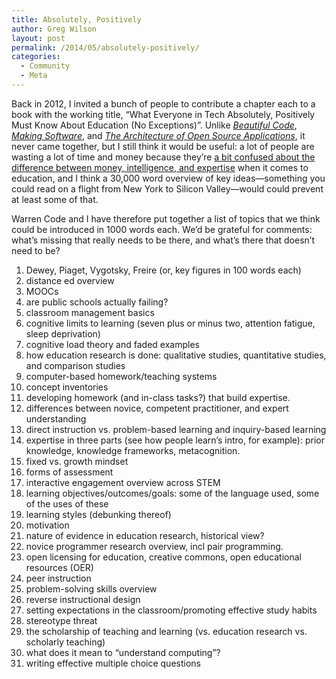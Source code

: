 ```yaml
---
title: Absolutely, Positively
author: Greg Wilson
layout: post
permalink: /2014/05/absolutely-positively/
categories:
  - Community
  - Meta
---
```

Back in 2012, I invited a bunch of people to contribute a chapter each to a book with the working title, &#8220;What Everyone in Tech Absolutely, Positively Must Know About Education (No Exceptions)&#8221;. Unlike [*Beautiful Code*][1], [*Making Software*][2], and [*The Architecture of Open Source Applications*][3], it never came together, but I still think it would be useful: a lot of people are wasting a lot of time and money because they&#8217;re [a bit confused about the difference between money, intelligence, and expertise][4] when it comes to education, and I think a 30,000 word overview of key ideas—something you could read on a flight from New York to Silicon Valley—would could prevent at least some of that.

Warren Code and I have therefore put together a list of topics that we think could be introduced in 1000 words each. We&#8217;d be grateful for comments: what&#8217;s missing that really needs to be there, and what&#8217;s there that doesn&#8217;t need to be?

1.  Dewey, Piaget, Vygotsky, Freire (or, key figures in 100 words each)
2.  distance ed overview
3.  MOOCs
4.  are public schools actually failing?
5.  classroom management basics
6.  cognitive limits to learning (seven plus or minus two, attention fatigue, sleep deprivation)
7.  cognitive load theory and faded examples
8.  how education research is done: qualitative studies, quantitative studies, and comparison studies
9.  computer-based homework/teaching systems
10. concept inventories
11. developing homework (and in-class tasks?) that build expertise.
12. differences between novice, competent practitioner, and expert understanding
13. direct instruction vs. problem-based learning and inquiry-based learning
14. expertise in three parts (see how people learn&#8217;s intro, for example): prior knowledge, knowledge frameworks, metacognition.
15. fixed vs. growth mindset
16. forms of assessment
17. interactive engagement overview across STEM
18. learning objectives/outcomes/goals: some of the language used, some of the uses of these
19. learning styles (debunking thereof)
20. motivation
21. nature of evidence in education research, historical view?
22. novice programmer research overview, incl pair programming.
23. open licensing for education, creative commons, open educational resources (OER)
24. peer instruction
25. problem-solving skills overview
26. reverse instructional design
27. setting expectations in the classroom/promoting effective study habits
28. stereotype threat
29. the scholarship of teaching and learning (vs. education research vs. scholarly teaching)
30. what does it mean to &#8220;understand computing&#8221;?
31. writing effective multiple choice questions

 [1]: http://www.amazon.com/Beautiful-Code-Leading-Programmers-Practice/dp/0596510047
 [2]: http://www.amazon.com/Making-Software-Really-Works-Believe/dp/0596808321
 [3]: http://aosabook.org
 [4]: http://theeducationscientist.blogspot.ca/2014/05/mind-quicksand-word-of-warning-to.html